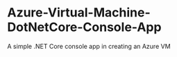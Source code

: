 # Azure-Virtual-Machine-DotNetCore-Console-App
A simple .NET Core console app in creating an Azure VM
